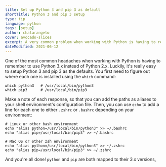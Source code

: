 ```yaml
---
title: Set up Python 3 and pip 3 as default
shortTitle: Python 3 and pip 3 setup
type: tip
language: python
tags: [setup]
author: chalarangelo
cover: avocado-slices
excerpt: A very common problem when working with Python is having to remember the correct version. Luckily, there's an easy fix for that.
dateModified: 2021-06-12
---
```


One of the most common headaches when working with Python is having to remember to use Python 3.x instead of Python 2.x. Luckily, it's really easy to setup Python 3 and pip 3 as the defaults. You first need to figure out where each one is installed using the `which` command:

```shell
which python3   # /usr/local/bin/python3
which pip3      # /usr/local/bin/pip3
```

Make a note of each response, so that you can add the paths as aliases to your shell environment's configuration file. Then, you can use `echo` to add a line for each one to either `.zshrc` or `.bashrc` depending on your environment:

```shell
# Linux or other bash environment
echo "alias python=/usr/local/bin/python3" >> ~/.bashrc
echo "alias pip=/usr/local/bin/pip3" >> ~/.bashrc

# Mac OS or other zsh environment
echo "alias python=/usr/local/bin/python3" >> ~/.zshrc
echo "alias pip=/usr/local/bin/pip3" >> ~/.zshrc
```

And you're all done! `python` and `pip` are both mapped to their 3.x versions,
